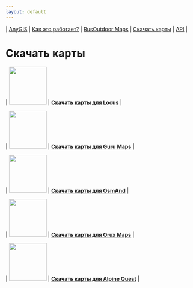 ```yaml
---
layout: default
---
```


| [AnyGIS][01] | [Как это работает?][02] | [RusOutdoor Maps][03] | [Скачать карты][04] | [API][05] |


[01]: https://anygis.ru/index
[02]: https://anygis.ru/Web/Html/Description_ru
[03]: https://anygis.ru/Web/Html/RusOutdoor_ru
[04]: https://anygis.ru/Web/Html/DownloadPage_ru
[05]: https://anygis.ru/Web/Html/Api_ru



# Скачать карты


| <img src="https://anygis.ru/Web/Img/icon_locus.png" width="100"/> | **[Скачать карты для Locus][11]** |

| <img src="https://anygis.ru/Web/Img/icon_guru.png" width="100"/> | **[Скачать карты для Guru Maps][12]** |

| <img src="https://anygis.ru/Web/Img/icon_osmand.png" width="100"/> | **[Скачать карты для OsmAnd][14]** |

| <img src="https://anygis.ru/Web/Img/icon_orux.png" width="100"/> | **[Скачать карты для Orux Maps][13]** |

| <img src="https://anygis.ru/Web/Img/icon_alpine.png" width="100"/> | **[Скачать карты для Alpine Quest][15]** |





[11]: https://anygis.ru/Web/Html/Locus_ru
[12]: https://anygis.ru/Web/Html/Galileo_ru
[13]: https://anygis.ru/Web/Html/Orux_ru
[14]: https://anygis.ru/Web/Html/Osmand_ru
[15]: https://anygis.ru/Web/Html/Alpine_ru



